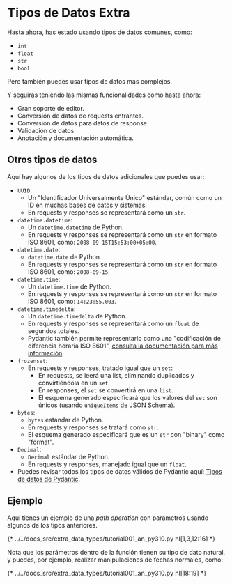 # Tipos de Datos Extra

Hasta ahora, has estado usando tipos de datos comunes, como:

* `int`
* `float`
* `str`
* `bool`

Pero también puedes usar tipos de datos más complejos.

Y seguirás teniendo las mismas funcionalidades como hasta ahora:

* Gran soporte de editor.
* Conversión de datos de requests entrantes.
* Conversión de datos para datos de response.
* Validación de datos.
* Anotación y documentación automática.

## Otros tipos de datos

Aquí hay algunos de los tipos de datos adicionales que puedes usar:

* `UUID`:
    * Un "Identificador Universalmente Único" estándar, común como un ID en muchas bases de datos y sistemas.
    * En requests y responses se representará como un `str`.
* `datetime.datetime`:
    * Un `datetime.datetime` de Python.
    * En requests y responses se representará como un `str` en formato ISO 8601, como: `2008-09-15T15:53:00+05:00`.
* `datetime.date`:
    * `datetime.date` de Python.
    * En requests y responses se representará como un `str` en formato ISO 8601, como: `2008-09-15`.
* `datetime.time`:
    * Un `datetime.time` de Python.
    * En requests y responses se representará como un `str` en formato ISO 8601, como: `14:23:55.003`.
* `datetime.timedelta`:
    * Un `datetime.timedelta` de Python.
    * En requests y responses se representará como un `float` de segundos totales.
    * Pydantic también permite representarlo como una "codificación de diferencia horaria ISO 8601", <a href="https://docs.pydantic.dev/latest/concepts/serialization/#custom-serializers" class="external-link" target="_blank">consulta la documentación para más información</a>.
* `frozenset`:
    * En requests y responses, tratado igual que un `set`:
        * En requests, se leerá una list, eliminando duplicados y convirtiéndola en un `set`.
        * En responses, el `set` se convertirá en una `list`.
        * El esquema generado especificará que los valores del `set` son únicos (usando `uniqueItems` de JSON Schema).
* `bytes`:
    * `bytes` estándar de Python.
    * En requests y responses se tratará como `str`.
    * El esquema generado especificará que es un `str` con "binary" como "format".
* `Decimal`:
    * `Decimal` estándar de Python.
    * En requests y responses, manejado igual que un `float`.
* Puedes revisar todos los tipos de datos válidos de Pydantic aquí: <a href="https://docs.pydantic.dev/latest/usage/types/types/" class="external-link" target="_blank">Tipos de datos de Pydantic</a>.

## Ejemplo

Aquí tienes un ejemplo de una *path operation* con parámetros usando algunos de los tipos anteriores.

{* ../../docs_src/extra_data_types/tutorial001_an_py310.py hl[1,3,12:16] *}

Nota que los parámetros dentro de la función tienen su tipo de dato natural, y puedes, por ejemplo, realizar manipulaciones de fechas normales, como:

{* ../../docs_src/extra_data_types/tutorial001_an_py310.py hl[18:19] *}
